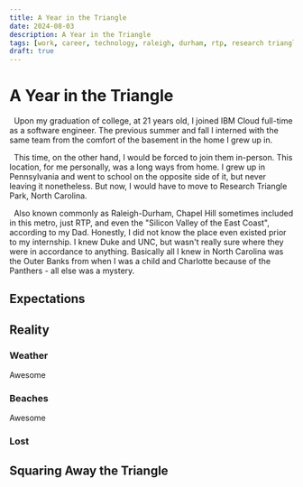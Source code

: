 ```yaml
---
title: A Year in the Triangle
date: 2024-08-03
description: A Year in the Triangle
tags: [work, career, technology, raleigh, durham, rtp, research triangle park, nc, north carolina, life]
draft: true
---
```



# A Year in the Triangle

  Upon my graduation of college, at 21 years old, I joined IBM Cloud full-time as a software engineer. The previous summer and fall I interned with the same team from the comfort of the basement in the home I grew up in.

  This time, on the other hand, I would be forced to join them in-person. This location, for me personally, was a long ways from home. I grew up in Pennsylvania and went to school on the opposite side of it, but never leaving it nonetheless. But now, I would have to move to Research Triangle Park, North Carolina.

  Also known commonly as Raleigh-Durham, Chapel Hill sometimes included in this metro, just RTP, and even the "Silicon Valley of the East Coast", according to my Dad. Honestly, I did not know the place even existed prior to my internship. I knew Duke and UNC, but wasn't really sure where they were in accordance to anything. Basically all I knew in North Carolina was the Outer Banks from when I was a child and Charlotte because of the Panthers - all else was a mystery.


## Expectations


## Reality

### Weather

Awesome

### Beaches

Awesome


### Lost


## Squaring Away the Triangle
